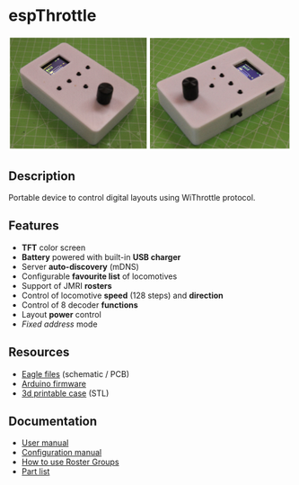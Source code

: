 # espThrottle
![](https://github.com/lucadentella/espThrottle/raw/main/images/throttle-cover.png)

## Description
Portable device to control digital layouts using WiThrottle protocol.

## Features

 - **TFT** color screen
 - **Battery** powered with built-in **USB charger**
 - Server **auto-discovery** (mDNS)
 - Configurable **favourite list** of locomotives
 - Support of JMRI **rosters**
 - Control of locomotive **speed** (128 steps) and **direction**
 - Control of 8 decoder **functions**
 - Layout **power** control
 - *Fixed address* mode

## Resources

 - [Eagle files](https://github.com/lucadentella/espThrottle/tree/main/Eagle) (schematic / PCB)
 - [Arduino firmware](https://github.com/lucadentella/espThrottle/tree/main/Arduino)
 - [3d printable case](https://github.com/lucadentella/espThrottle/tree/main/case) (STL)

## Documentation

 - [User manual](https://github.com/lucadentella/espThrottle/tree/main/documentation/usermanual.md)
 - [Configuration manual](https://github.com/lucadentella/espThrottle/tree/main/documentation/configuration.md)
 - [How to use Roster Groups](https://github.com/lucadentella/espThrottle/tree/main/documentation/rostergroup.md)
 - [Part list](https://github.com/lucadentella/espThrottle/tree/main/documentation/partlist.md)